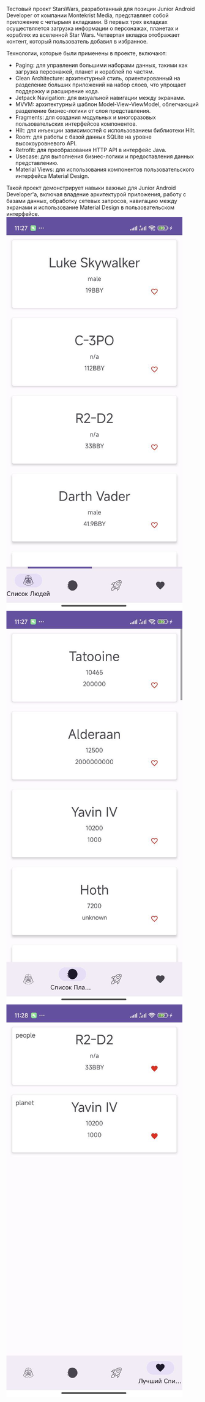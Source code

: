 Тестовый проект StarsWars, разработанный для позиции Junior Android Developer от компании Montekrist Media, представляет собой приложение с четырьмя вкладками. В первых трех вкладках осуществляется загрузка информации о персонажах, планетах и кораблях из вселенной Star Wars. Четвертая вкладка отображает контент, который пользователь добавил в избранное.

Технологии, которые были применены в проекте, включают:
- Paging: для управления большими наборами данных, такими как загрузка персонажей, планет и кораблей по частям.
- Clean Architecture: архитектурный стиль, ориентированный на разделение больших приложений на набор слоев, что упрощает поддержку и расширение кода.
- Jetpack Navigation: для визуальной навигации между экранами.
- MVVM: архитектурный шаблон Model-View-ViewModel, облегчающий разделение бизнес-логики от слоя представления.
- Fragments: для создания модульных и многоразовых пользовательских интерфейсов компонентов.
- Hilt: для инъекции зависимостей с использованием библиотеки Hilt.
- Room: для работы с базой данных SQLite на уровне высокоуровневого API.
- Retrofit: для преобразования HTTP API в интерфейс Java.
- Usecase: для выполнения бизнес-логики и предоставления данных представлению.
- Material Views: для использования компонентов пользовательского интерфейса Material Design.

Такой проект демонстрирует навыки важные для Junior Android Developer'а, включая владение архитектурой приложения, работу с базами данных, обработку сетевых запросов, навигацию между экранами и использование Material Design в пользовательском интерфейсе.
![Вот так выглядит приложение](https://github.com/StanAtilovich/StarsWars/blob/master/photo_2024-05-31_12-02-43.jpg)
![Вот так выглядит приложение](https://github.com/StanAtilovich/StarsWars/blob/master/photo_2024-05-31_12-02-45.jpg)
![Вот так выглядит приложение](https://github.com/StanAtilovich/StarsWars/blob/master/photo_2024-05-31_12-03-12.jpg)
